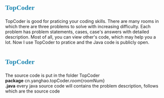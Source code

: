 <element style="margin:0em 0px 12px; padding:0px; font-family:Microsoft YaHei; font-size:22px; color:rgb(32,136,178); line-height:32px">TopCoder</element>
========

  TopCoder is good for praticing your coding skills. There are many rooms in which there are three problems to solve with increasing difficulty. Each problem has problem statements, cases, case's answers with detailed description. Most of all, you can view other's code, which may help you a lot.
  Now I use TopCoder to pratice and the Java code is publicly open.  
# <element style="margin:0em 0px 12px; padding:0px; font-family:Microsoft YaHei; font-size:22px; color:rgb(32,136,178); line-height:32px">TopCoder</element>
The source code is put in the folder TopCoder  
**package** cn.yanghao.topCoder.${room}${roomNum}  
**.java** every java source code will contains the problem description, follows which are the source code
